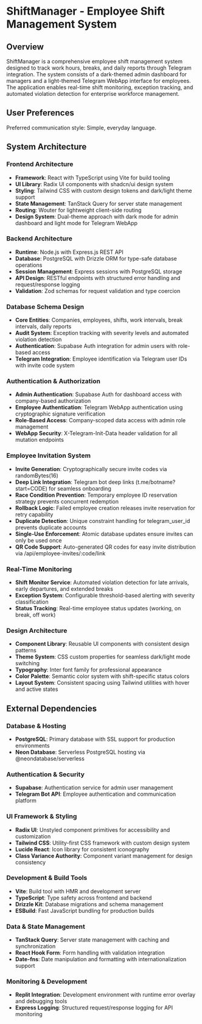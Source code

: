 # ShiftManager - Employee Shift Management System

## Overview

ShiftManager is a comprehensive employee shift management system designed to track work hours, breaks, and daily reports through Telegram integration. The system consists of a dark-themed admin dashboard for managers and a light-themed Telegram WebApp interface for employees. The application enables real-time shift monitoring, exception tracking, and automated violation detection for enterprise workforce management.

## User Preferences

Preferred communication style: Simple, everyday language.

## System Architecture

### Frontend Architecture
- **Framework**: React with TypeScript using Vite for build tooling
- **UI Library**: Radix UI components with shadcn/ui design system
- **Styling**: Tailwind CSS with custom design tokens and dark/light theme support
- **State Management**: TanStack Query for server state management
- **Routing**: Wouter for lightweight client-side routing
- **Design System**: Dual-theme approach with dark mode for admin dashboard and light mode for Telegram WebApp

### Backend Architecture
- **Runtime**: Node.js with Express.js REST API
- **Database**: PostgreSQL with Drizzle ORM for type-safe database operations
- **Session Management**: Express sessions with PostgreSQL storage
- **API Design**: RESTful endpoints with structured error handling and request/response logging
- **Validation**: Zod schemas for request validation and type coercion

### Database Schema Design
- **Core Entities**: Companies, employees, shifts, work intervals, break intervals, daily reports
- **Audit System**: Exception tracking with severity levels and automated violation detection
- **Authentication**: Supabase Auth integration for admin users with role-based access
- **Telegram Integration**: Employee identification via Telegram user IDs with invite code system

### Authentication & Authorization
- **Admin Authentication**: Supabase Auth for dashboard access with company-based authorization
- **Employee Authentication**: Telegram WebApp authentication using cryptographic signature verification
- **Role-Based Access**: Company-scoped data access with admin role management
- **WebApp Security**: X-Telegram-Init-Data header validation for all mutation endpoints

### Employee Invitation System
- **Invite Generation**: Cryptographically secure invite codes via randomBytes(16)
- **Deep Link Integration**: Telegram bot deep links (t.me/botname?start=CODE) for seamless onboarding
- **Race Condition Prevention**: Temporary employee ID reservation strategy prevents concurrent redemption
- **Rollback Logic**: Failed employee creation releases invite reservation for retry capability
- **Duplicate Detection**: Unique constraint handling for telegram_user_id prevents duplicate accounts
- **Single-Use Enforcement**: Atomic database updates ensure invites can only be used once
- **QR Code Support**: Auto-generated QR codes for easy invite distribution via /api/employee-invites/:code/link

### Real-Time Monitoring
- **Shift Monitor Service**: Automated violation detection for late arrivals, early departures, and extended breaks
- **Exception System**: Configurable threshold-based alerting with severity classification
- **Status Tracking**: Real-time employee status updates (working, on break, off work)

### Design Architecture
- **Component Library**: Reusable UI components with consistent design patterns
- **Theme System**: CSS custom properties for seamless dark/light mode switching
- **Typography**: Inter font family for professional appearance
- **Color Palette**: Semantic color system with shift-specific status colors
- **Layout System**: Consistent spacing using Tailwind utilities with hover and active states

## External Dependencies

### Database & Hosting
- **PostgreSQL**: Primary database with SSL support for production environments
- **Neon Database**: Serverless PostgreSQL hosting via @neondatabase/serverless

### Authentication & Security
- **Supabase**: Authentication service for admin user management
- **Telegram Bot API**: Employee authentication and communication platform

### UI Framework & Styling
- **Radix UI**: Unstyled component primitives for accessibility and customization
- **Tailwind CSS**: Utility-first CSS framework with custom design system
- **Lucide React**: Icon library for consistent iconography
- **Class Variance Authority**: Component variant management for design consistency

### Development & Build Tools
- **Vite**: Build tool with HMR and development server
- **TypeScript**: Type safety across frontend and backend
- **Drizzle Kit**: Database migrations and schema management
- **ESBuild**: Fast JavaScript bundling for production builds

### Data & State Management
- **TanStack Query**: Server state management with caching and synchronization
- **React Hook Form**: Form handling with validation integration
- **Date-fns**: Date manipulation and formatting with internationalization support

### Monitoring & Development
- **Replit Integration**: Development environment with runtime error overlay and debugging tools
- **Express Logging**: Structured request/response logging for API monitoring